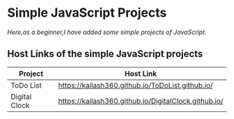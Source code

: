 # Simple JavaScript Projects

_Here,as a beginner,I have added some simple projects of JavaScript._

## Host Links of the simple JavaScript projects
|Project| Host Link| 
|-------|----------|
|ToDo List| https://kailash360.github.io/ToDoList.github.io/ |
|Digital Clock| https://kailash360.github.io/DigitalClock.github.io/ |


